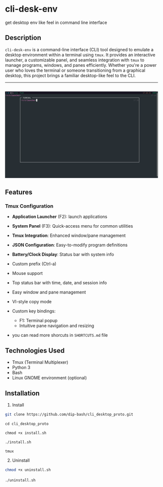 # cli-desk-env
get desktop env like feel in command line interface

## Description

`cli-desk-env` is a command-line interface (CLI) tool designed to emulate a desktop environment within a terminal using `tmux`. It provides an interactive launcher, a customizable panel, and seamless integration with `tmux` to manage programs, windows, and panes efficiently. Whether you're a power user who loves the terminal or someone transitioning from a graphical desktop, this project brings a familiar desktop-like feel to the CLI.

---
![image alt](https://github.com/dip-bash/img/blob/0d6b7d5263abc5cb9fb3a624d336e8e9081923f3/cli-desk-env/Screenshot%20from%202025-04-01%2017-26-48.png)
---
## Features

### Tmux Configuration
- **Application Launcher** (F2): launch applications
- **System Panel** (F3): Quick-access menu for common utilities
- **Tmux Integration**: Enhanced window/pane management
- **JSON Configuration**: Easy-to-modify program definitions
- **Battery/Clock Display**: Status bar with system info

- Custom prefix (Ctrl-a)
- Mouse support
- Top status bar with time, date, and session info
- Easy window and pane management
- VI-style copy mode
- Custom key bindings:
  - F1: Terminal popup
  - Intuitive pane navigation and resizing
- you can read more shorcuts in `SHORTCUTS.md` file
  


## Technologies Used
- Tmux (Terminal Multiplexer)
- Python 3
- Bash
- Linux GNOME environment (optional)

## Installation

1. Install
```bash
git clone https://github.com/dip-bash/cli_desktop_proto.git
```
```
cd cli_desktop_proto
```
```
chmod +x install.sh
```
```
./install.sh
```
```
tmux
```
2. Uninstall
```bash
chmod +x uninstall.sh

./uninstall.sh
